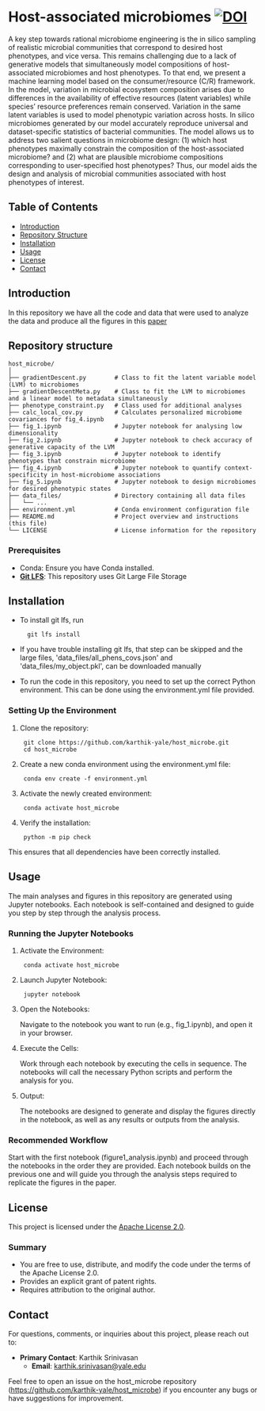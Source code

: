 # Host-associated microbiomes [![DOI](https://zenodo.org/badge/779341505.svg)](https://doi.org/10.5281/zenodo.13998699)

A key step towards rational microbiome engineering is the in silico sampling of realistic microbial communities that correspond to desired host phenotypes, and vice versa. This remains challenging due to a lack of generative models that simultaneously model compositions of host-associated microbiomes and host phenotypes. To that end, we present a machine learning model based on the consumer/resource (C/R) framework. In the model, variation in microbial ecosystem composition arises due to differences in the availability of effective resources (latent variables) while species’ resource preferences remain conserved. Variation in the same latent variables is used to model phenotypic variation across hosts. In silico microbiomes generated by our model accurately reproduce universal and dataset-specific statistics of bacterial communities. The model allows us to address two salient questions in microbiome design: (1) which host phenotypes maximally constrain the composition of the host-associated microbiome? and (2) what are plausible microbiome compositions corresponding to user-specified host phenotypes? Thus, our model aids the design and analysis of microbial communities associated with host phenotypes of interest.

## Table of Contents
- [Introduction](#introduction)
- [Repository Structure](#repository-structure)
- [Installation](#installation)
- [Usage](#usage)
- [License](#license)
- [Contact](#contact)

## Introduction

In this repository we have all the code and data that were used to analyze the data and produce all the figures in this [paper](https://doi.org/10.1101/2023.04.28.538625)

## Repository structure

```
host_microbe/
│
├── gradientDescent.py        # Class to fit the latent variable model (LVM) to microbiomes
├── gradientDescentMeta.py    # Class to fit the LVM to microbiomes and a linear model to metadata simultaneously
├── phenotype_constraint.py   # Class used for additional analyses
├── calc_local_cov.py         # Calculates personalized microbiome covariances for fig_4.ipynb
├── fig_1.ipynb               # Jupyter notebook for analysing low dimensionality
├── fig_2.ipynb               # Jupyter notebook to check accuracy of generative capacity of the LVM
├── fig_3.ipynb               # Jupyter notebook to identify phenotypes that constrain microbiome
├── fig_4.ipynb               # Jupyter notebook to quantify context-specificity in host-microbiome associations
├── fig_5.ipynb               # Jupyter notebook to design microbiomes for desired phenotypic states
├── data_files/               # Directory containing all data files
│   └── ...                   
├── environment.yml           # Conda environment configuration file
├── README.md                 # Project overview and instructions (this file)
└── LICENSE                   # License information for the repository
```

### Prerequisites

- Conda: Ensure you have Conda installed.
- **[Git LFS](https://git-lfs.github.com/)**: This repository uses Git Large File Storage

## Installation

- To install git lfs, run
        
        git lfs install

- If you have trouble installing git lfs, that step can be skipped and the large files, 'data_files/all_phens_covs.json' and 'data_files/my_object.pkl', can be downloaded manually
- To run the code in this repository, you need to set up the correct Python environment. This can be done using the environment.yml file provided.

### Setting Up the Environment

1. Clone the repository:

        git clone https://github.com/karthik-yale/host_microbe.git
        cd host_microbe

2. Create a new conda environment using the environment.yml file:

        conda env create -f environment.yml

3. Activate the newly created environment:

        conda activate host_microbe

4. Verify the installation:

        python -m pip check

This ensures that all dependencies have been correctly installed.

## Usage

The main analyses and figures in this repository are generated using Jupyter notebooks. Each notebook is self-contained and designed to guide you step by step through the analysis process.

### Running the Jupyter Notebooks

1. Activate the Environment:

        conda activate host_microbe

2. Launch Jupyter Notebook:

        jupyter notebook

3. Open the Notebooks:

    Navigate to the notebook you want to run (e.g., fig_1.ipynb), and open it in your browser.

4. Execute the Cells:

    Work through each notebook by executing the cells in sequence. The notebooks will call the necessary Python scripts and perform the analysis for you.

5. Output:

    The notebooks are designed to generate and display the figures directly in the notebook, as well as any results or outputs from the analysis.

### Recommended Workflow

Start with the first notebook (figure1_analysis.ipynb) and proceed through the notebooks in the order they are provided.
Each notebook builds on the previous one and will guide you through the analysis steps required to replicate the figures in the paper.


## License

This project is licensed under the [Apache License 2.0](LICENSE). 

### Summary

- You are free to use, distribute, and modify the code under the terms of the Apache License 2.0.
- Provides an explicit grant of patent rights.
- Requires attribution to the original author.

## Contact

For questions, comments, or inquiries about this project, please reach out to:

- **Primary Contact**: Karthik Srinivasan
  - **Email**: karthik.srinivasan@yale.edu

Feel free to open an issue on the host_microbe repository (https://github.com/karthik-yale/host_microbe) if you encounter any bugs or have suggestions for improvement.
